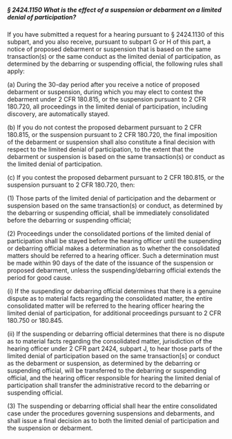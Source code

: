 ##### § 2424.1150 What is the effect of a suspension or debarment on a limited denial of participation? #####

If you have submitted a request for a hearing pursuant to § 2424.1130 of this subpart, and you also receive, pursuant to subpart G or H of this part, a notice of proposed debarment or suspension that is based on the same transaction(s) or the same conduct as the limited denial of participation, as determined by the debarring or suspending official, the following rules shall apply:

(a) During the 30-day period after you receive a notice of proposed debarment or suspension, during which you may elect to contest the debarment under 2 CFR 180.815, or the suspension pursuant to 2 CFR 180.720, all proceedings in the limited denial of participation, including discovery, are automatically stayed.

(b) If you do not contest the proposed debarment pursuant to 2 CFR 180.815, or the suspension pursuant to 2 CFR 180.720, the final imposition of the debarment or suspension shall also constitute a final decision with respect to the limited denial of participation, to the extent that the debarment or suspension is based on the same transaction(s) or conduct as the limited denial of participation.

(c) If you contest the proposed debarment pursuant to 2 CFR 180.815, or the suspension pursuant to 2 CFR 180.720, then:

(1) Those parts of the limited denial of participation and the debarment or suspension based on the same transaction(s) or conduct, as determined by the debarring or suspending official, shall be immediately consolidated before the debarring or suspending official;

(2) Proceedings under the consolidated portions of the limited denial of participation shall be stayed before the hearing officer until the suspending or debarring official makes a determination as to whether the consolidated matters should be referred to a hearing officer. Such a determination must be made within 90 days of the date of the issuance of the suspension or proposed debarment, unless the suspending/debarring official extends the period for good cause.

(i) If the suspending or debarring official determines that there is a genuine dispute as to material facts regarding the consolidated matter, the entire consolidated matter will be referred to the hearing officer hearing the limited denial of participation, for additional proceedings pursuant to 2 CFR 180.750 or 180.845.

(ii) If the suspending or debarring official determines that there is no dispute as to material facts regarding the consolidated matter, jurisdiction of the hearing officer under 2 CFR part 2424, subpart J, to hear those parts of the limited denial of participation based on the same transaction[s] or conduct as the debarment or suspension, as determined by the debarring or suspending official, will be transferred to the debarring or suspending official, and the hearing officer responsible for hearing the limited denial of participation shall transfer the administrative record to the debarring or suspending official.

(3) The suspending or debarring official shall hear the entire consolidated case under the procedures governing suspensions and debarments, and shall issue a final decision as to both the limited denial of participation and the suspension or debarment.